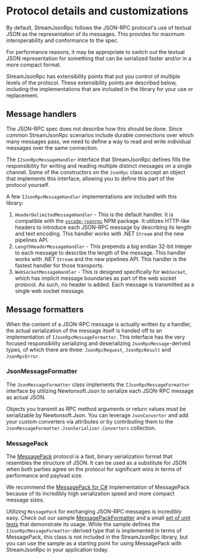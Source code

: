 # Protocol details and customizations

By default, StreamJsonRpc follows the JSON-RPC protocol's use of textual JSON as the representation of its messages. This provides for maximum interoperability and conformance to the spec.

For performance reasons, it may be appropriate to switch out the textual JSON representation for something that can be serialized faster and/or in a more compact format.

StreamJsonRpc has extensibility points that put you control of multiple levels of the protocol. These extensibility points are described below, including the implementations that are included in the library for your use or replacement.

## Message handlers

The JSON-RPC spec does not describe how this should be done. Since common StreamJsonRpc scenarios include durable connections over which many messages pass, we need to define a way to read and write individual messages over the same connection.

The `IJsonRpcMessageHandler` interface that StreamJsonRpc defines fills the responsibility for writing and reading multiple distinct messages on a single channel.
Some of the constructors on the `JsonRpc` class accept an object that implements this interface, allowing you to define this part of the protocol yourself.

A few `IJsonRpcMessageHandler` implementations are included with this library:

1. `HeaderDelimitedMessageHandler` - This is the default handler. It is compatible with the [`vscode-jsonrpc`](https://www.npmjs.com/package/vscode-jsonrpc) NPM package. It utilizes HTTP-like headers to introduce each JSON-RPC message by describing its length and text encoding. This handler works with .NET `Stream` and the new pipelines API.
1. `LengthHeaderMessageHandler` - This prepends a big endian 32-bit integer to each message to describe the length of the message. This handler works with .NET `Stream` and the new pipelines API. This handler is the fastest handler for those transports.
1. `WebSocketMessageHandler` - This is designed specifically for `WebSocket`, which has implicit message boundaries as part of the web socket protocol. As such, no header is added. Each message is transmitted as a single web socket message.

## Message formatters

When the content of a JSON-RPC message is actually written by a handler, the actual serialization of the message itself is handed off to an implementation of `IJsonRpcMessageFormatter`. This interface has the very focused responsibility serializing and deserializing `JsonRpcMessage`-derived types, of which there are three: `JsonRpcRequest`, `JsonRpcResult` and `JsonRpcError`.

### JsonMessageFormatter

The `JsonMessageFormatter` class implements the `IJsonRpcMessageFormatter` interface by utilizing Newtonsoft.Json to serialize each JSON-RPC message as actual JSON.

Objects you transmit as RPC method arguments or return values must be serializable by Newtonsoft.Json. You can leverage `JsonConverter` and add your custom converters via attributes or by contributing them to the `JsonMessageFormatter.JsonSerializer.Converters` collection.

### MessagePack

The [MessagePack](https://msgpack.org/) protocol is a fast, binary serialization format that resembles the structure of JSON. It can be used as a substitute for JSON when both parties agree on the protocol for significant wins in terms of performance and payload size.

We recommend the [MessagePack for C#](https://www.nuget.org/packages/messagepack) implementation of MessagePack because of its incredibly high serialization speed and more compact message sizes.

Utilizing `MessagePack` for exchanging JSON-RPC messages is incredibly easy. Check out our sample [MessagePackFormatter][MessagePackFormatter] and a small [set of unit tests][MessagePackUsage] that demonstrate its usage. While the sample defines the `IJsonRpcMessageFormatter`-derived type that is implemented in terms of MessagePack, this class is not included in the StreamJsonRpc library, but you can use the sample as a starting point for using MessagePack with StreamJsonRpc in your application today.

[MessagePackFormatter]: ../src/StreamJsonRpc.Tests/MessagePackFormatter.cs
[MessagePackUsage]: ../src/StreamJsonRpc.Tests/MessagePackFormatterTests.cs
